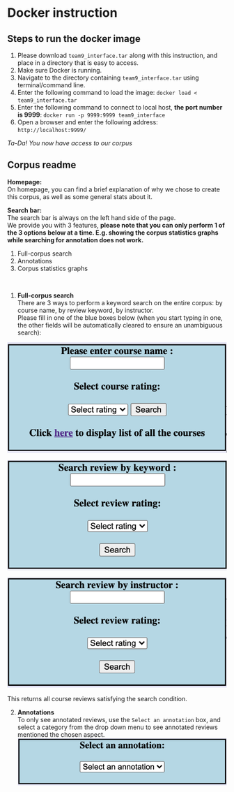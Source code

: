 # Docker instruction

## Steps to run the docker image
1. Please download `team9_interface.tar` along with this instruction, and place in a directory that is easy to access.
2. Make sure Docker is running.
2. Navigate to the directory containing `team9_interface.tar` using terminal/command line.
3. Enter the following command to load the image: `docker load < team9_interface.tar`
4. Enter the following command to connect to local host, **the port number is 9999**: `docker run -p 9999:9999 team9_interface`
5. Open a browser and enter the following address: `http://localhost:9999/`

*Ta-Da! You now have access to our corpus*


## Corpus readme
**Homepage:**<br>
On homepage, you can find a brief explanation of why we chose to create this corpus, as well as some general stats about it.

**Search bar:**<br>
The search bar is always on the left hand side of the page. <br>
We provide you with 3 features, **please note that you can only perform 1 of the 3 options below at a time. E.g. showing the corpus statistics graphs while searching for annotation does not work.**
1. Full-corpus search 
2. Annotations
3. Corpus statistics graphs

<br>

1. **Full-corpus search** <br>
There are 3 ways to perform a keyword search on the entire corpus: by course name, by review keyword, by instructor.<br>
Please fill in one of the blue boxes below (when you start typing in one, the other fields will be automatically cleared to ensure an unambiguous search):<br>

![search_course](img/course.png)

![search_review](img/review.png)

![search_instructor](img/instructor.png)

This returns all course reviews satisfying the search condition.

2. **Annotations** <br>
To only see annotated reviews, use the `Select an annotation` box, and select a category from the drop down menu to see annotated reviews mentioned the chosen aspect.<br>
![search_annotation](img/annotation.png)
